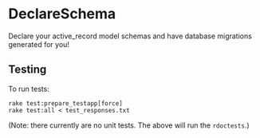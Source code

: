 # DeclareSchema

Declare your active_record model schemas and have database migrations generated for you!

## Testing
To run tests:
```
rake test:prepare_testapp[force]
rake test:all < test_responses.txt
```
(Note: there currently are no unit tests. The above will run the `rdoctests`.)
